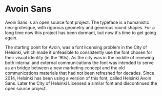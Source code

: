 # Avoin Sans

Avoin Sans is an open source font project. The typeface is a humanistic neo-grotesque, with rigorous geometry and generous round shapes. For a long time now this project has been dormant, but now it's time to get going again.

The starting point for Avoin, was a font licensing problem in the City of Helsinki, which made it unfeasible to consistently use the font chosen for their visual identity (in the '90s). As the city was in the middle of renewing both internal and external communications the font was intended to serve as an bridge between a new marketing concept and the old communications materials that had not been refreshed for decades. Since 2014, Helsinki has been using a version of this font, called Helsinki Avoin Sans. Later the City of Helsinki Licensed a similar font and discontinued the open source project.
